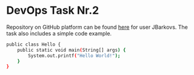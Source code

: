 # DevOps Task Nr.2

Repository on GitHub platform can be found [here](https://github.com/JBarkovs/devops-practice) for user JBarkovs.
The task also includes a simple code example.
```sh
public class Hello {
    public static void main(String[] args) {
        System.out.printf("Hello World!");
    }
}
```